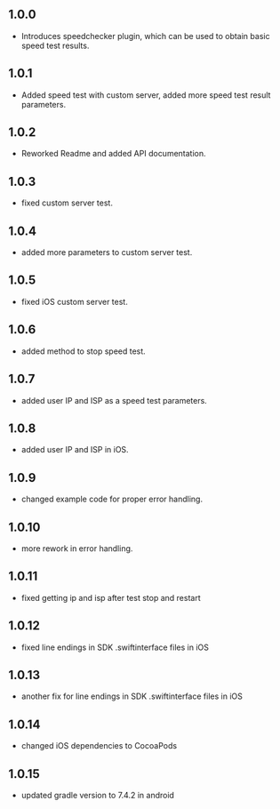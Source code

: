 ## 1.0.0
* Introduces speedchecker plugin, which can be used to obtain basic speed test results.
## 1.0.1
* Added speed test with custom server, added more speed test result parameters.
## 1.0.2
* Reworked Readme and added API documentation.
## 1.0.3
* fixed custom server test.
## 1.0.4
* added more parameters to custom server test.
## 1.0.5
* fixed iOS custom server test.
## 1.0.6
* added method to stop speed test.
## 1.0.7
* added user IP and ISP as a speed test parameters.
## 1.0.8
* added user IP and ISP in iOS.
## 1.0.9
* changed example code for proper error handling.
## 1.0.10
* more rework in error handling.
## 1.0.11
* fixed getting ip and isp after test stop and restart
## 1.0.12
* fixed line endings in SDK .swiftinterface files in iOS
## 1.0.13
* another fix for line endings in SDK .swiftinterface files in iOS
## 1.0.14
* changed iOS dependencies to CocoaPods
## 1.0.15
* updated gradle version to 7.4.2 in android


